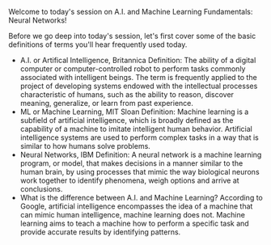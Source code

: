 Welcome to today's session on A.I. and Machine Learning Fundamentals: Neural Networks!

Before we go deep into today's session, let's first cover some of the basic definitions of terms you'll hear frequently used today.

- A.I. or Artifical Intelligence, Britannica Definition: The ability of a digital computer or computer-controlled robot to perform tasks commonly associated with intelligent beings. The term is frequently applied to the project of developing systems endowed with the intellectual processes characteristic of humans, such as the ability to reason, discover meaning, generalize, or learn from past experience. 
- ML or Machine Learning, MIT Sloan Definition: Machine learning is a subfield of artificial intelligence, which is broadly defined as the capability of a machine to imitate intelligent human behavior. Artificial intelligence systems are used to perform complex tasks in a way that is similar to how humans solve problems.
- Neural Networks, IBM Definition: A neural network is a machine learning program, or model, that makes decisions in a manner similar to the human brain, by using processes that mimic the way biological neurons work together to identify phenomena, weigh options and arrive at conclusions.
- What is the difference between A.I. and Machine Learning? According to Google, artificial intelligence encompasses the idea of a machine that can mimic human intelligence, machine learning does not. Machine learning aims to teach a machine how to perform a specific task and provide accurate results by identifying patterns. 